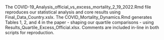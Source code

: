 The COVID-19_Analysis_official_vs_excess_mortality_2_19_2022.Rmd file reproduces our statistical analysis and core results using Final_Data_Country.xslx. The COVID_Mortality_Dynamics.Rmd generates Tables 1, 2, and 4 in the paper - shaping our quartile comparisons - using Results_Quartile_Excess_Official.xlsx. Comments are included in-line in both scripts for reproduction.
